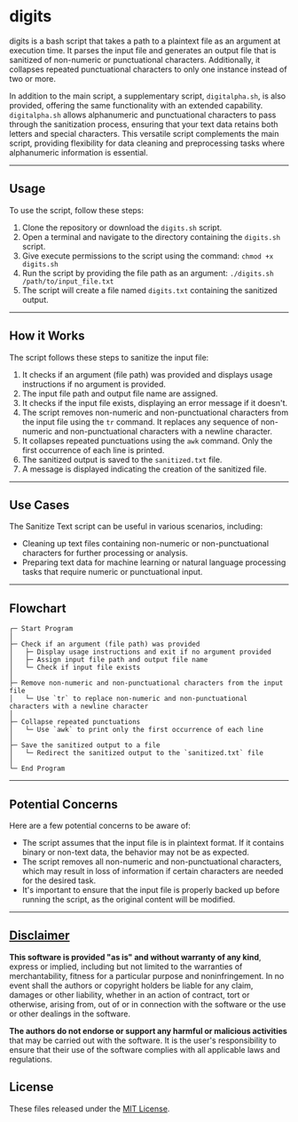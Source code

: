 # digits

digits is a bash script that takes a path to a plaintext file as an argument at execution time. It parses the input file and generates an output file that is sanitized of non-numeric or punctuational characters. Additionally, it collapses repeated punctuational characters to only one instance instead of two or more.

In addition to the main script, a supplementary script, `digitalpha.sh`, is also provided, offering the same functionality with an extended capability. `digitalpha.sh` allows alphanumeric and punctuational characters to pass through the sanitization process, ensuring that your text data retains both letters and special characters. This versatile script complements the main script, providing flexibility for data cleaning and preprocessing tasks where alphanumeric information is essential.

---

## Usage

To use the script, follow these steps:

1. Clone the repository or download the `digits.sh` script.
2. Open a terminal and navigate to the directory containing the `digits.sh` script.
3. Give execute permissions to the script using the command: `chmod +x digits.sh`
4. Run the script by providing the file path as an argument: `./digits.sh /path/to/input_file.txt`
5. The script will create a file named `digits.txt` containing the sanitized output.

---

## How it Works

The script follows these steps to sanitize the input file:

1. It checks if an argument (file path) was provided and displays usage instructions if no argument is provided.
2. The input file path and output file name are assigned.
3. It checks if the input file exists, displaying an error message if it doesn't.
4. The script removes non-numeric and non-punctuational characters from the input file using the `tr` command. It replaces any sequence of non-numeric and non-punctuational characters with a newline character.
5. It collapses repeated punctuations using the `awk` command. Only the first occurrence of each line is printed.
6. The sanitized output is saved to the `sanitized.txt` file.
7. A message is displayed indicating the creation of the sanitized file.

---

## Use Cases

The Sanitize Text script can be useful in various scenarios, including:

- Cleaning up text files containing non-numeric or non-punctuational characters for further processing or analysis.
- Preparing text data for machine learning or natural language processing tasks that require numeric or punctuational input.

---

## Flowchart
```
┌─ Start Program
│
├─ Check if an argument (file path) was provided
│   ├─ Display usage instructions and exit if no argument provided
│   ├─ Assign input file path and output file name
│   └─ Check if input file exists
│
├─ Remove non-numeric and non-punctuational characters from the input file
│   └─ Use `tr` to replace non-numeric and non-punctuational characters with a newline character
│
├─ Collapse repeated punctuations
│   └─ Use `awk` to print only the first occurrence of each line
│
├─ Save the sanitized output to a file
│   └─ Redirect the sanitized output to the `sanitized.txt` file
│
└─ End Program

```

---

## Potential Concerns

Here are a few potential concerns to be aware of:

- The script assumes that the input file is in plaintext format. If it contains binary or non-text data, the behavior may not be as expected.
- The script removes all non-numeric and non-punctuational characters, which may result in loss of information if certain characters are needed for the desired task.
- It's important to ensure that the input file is properly backed up before running the script, as the original content will be modified.

---

## [Disclaimer](DISCLAIMER)
**This software is provided "as is" and without warranty of any kind**, express or implied, including but not limited to the warranties of merchantability, fitness for a particular purpose and noninfringement. In no event shall the authors or copyright holders be liable for any claim, damages or other liability, whether in an action of contract, tort or otherwise, arising from, out of or in connection with the software or the use or other dealings in the software.

**The authors do not endorse or support any harmful or malicious activities** that may be carried out with the software. It is the user's responsibility to ensure that their use of the software complies with all applicable laws and regulations.

## License

These files released under the [MIT License](LICENSE).
